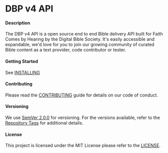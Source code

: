 # DBP v4 API

#### Description
The DBP v4 API is a open source end to end Bible delivery API built for Faith Comes by Hearing 
by the Digital Bible Society. It's easily accessible and expandable, we'd love for you to join 
our growing community of curated Bible content as a text provider, code contributor or tester.

#### Getting Started
See [INSTALLING](doc/INSTALLING.md)

#### Contributing
Please read the [CONTRIBUTING](doc/CONTRIBUTING.md) guide for details on our code of conduct.

#### Versioning
We use [SemVer 2.0.0](https://semver.org/) for versioning. For the versions available, refer to 
the [Repository Tags](https://github.com/digitalbiblesociety/dbp/tags) for additional details.

#### License
This project is licensed under the MIT License please refer to the [LICENSE](LICENSE.md).
